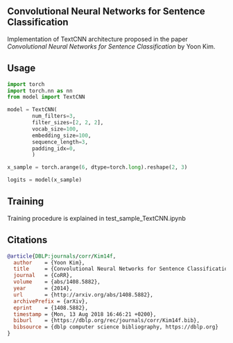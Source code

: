 ## Convolutional Neural Networks for Sentence Classification

Implementation of TextCNN architecture proposed in the paper _Convolutional Neural Networks for Sentence Classification_ by Yoon Kim.

## Usage

```python
import torch
import torch.nn as nn
from model import TextCNN

model = TextCNN(
		num_filters=3, 
		filter_sizes=[2, 2, 2], 
		vocab_size=100, 
		embedding_size=100, 
		sequence_length=3,
		padding_idx=0,
		)

x_sample = torch.arange(6, dtype=torch.long).reshape(2, 3)

logits = model(x_sample)
```

## Training

Training procedure is explained in test_sample_TextCNN.ipynb

## Citations

```bibtex
@article{DBLP:journals/corr/Kim14f,
  author    = {Yoon Kim},
  title     = {Convolutional Neural Networks for Sentence Classification},
  journal   = {CoRR},
  volume    = {abs/1408.5882},
  year      = {2014},
  url       = {http://arxiv.org/abs/1408.5882},
  archivePrefix = {arXiv},
  eprint    = {1408.5882},
  timestamp = {Mon, 13 Aug 2018 16:46:21 +0200},
  biburl    = {https://dblp.org/rec/journals/corr/Kim14f.bib},
  bibsource = {dblp computer science bibliography, https://dblp.org}
}
```
